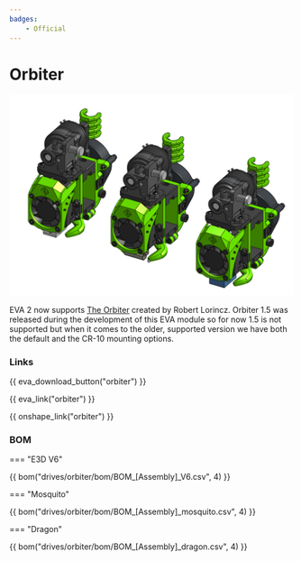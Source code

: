 ```yaml
---
badges:
    - Official
---
```

# Orbiter

![preview](assets/Orbiter.__ALL__.png)

EVA 2 now supports [The Orbiter](https://www.thingiverse.com/thing:4223085) created by Robert Lorincz. Orbiter 1.5 was released during the development of this EVA module so for now 1.5 is not supported but when it comes to the older, supported version we have both the default and the CR-10 mounting options.

### Links

{{ eva_download_button("orbiter") }}

{{ eva_link("orbiter") }}

{{ onshape_link("orbiter") }}

### BOM

=== "E3D V6"

{{ bom("drives/orbiter/bom/BOM_[Assembly]_V6.csv", 4) }}

=== "Mosquito"

{{ bom("drives/orbiter/bom/BOM_[Assembly]_mosquito.csv", 4) }}

=== "Dragon"

{{ bom("drives/orbiter/bom/BOM_[Assembly]_dragon.csv", 4) }}
